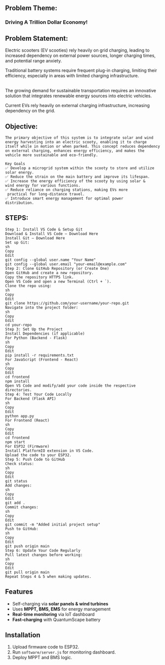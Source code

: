 ## Problem Theme:
### Driving A Trillion Dollar Economy!

## Problem Statement:
Electric scooters (EV scooties) rely heavily on grid charging, leading to increased dependency 
on external power sources, longer charging times, and potential range anxiety. 

Traditional battery systems require frequent plug-in charging, limiting their efficiency, 
especially in areas with limited charging infrastructure.                         

The growing demand for sustainable transportation requires an innovative solution 
that integrates renewable energy sources into electric vehicles.

Current EVs rely heavily on external charging infrastructure, increasing 
dependency on the grid.

## Objective:
```
The primary objective of this system is to integrate solar and wind energy harvesting into an electric scooty, enabling it to charge itself while in motion or when parked. This concept reduces dependency on external charging, enhances energy efficiency, and makes the vehicle more sustainable and eco-friendly.

Key Goals
✅ Develop a microgrid system within the scooty to store and utilize 
solar energy.
✅ Reduce the strain on the main battery and improve its lifespan.
✅ Increase the energy efficiency of the scooty by using solar & 
wind energy for various functions.
✅ Reduce reliance on charging stations, making EVs more
 practical for long-distance travel.
✅ Introduce smart energy management for optimal power 
distribution.
```


## STEPS:
```
Step 1: Install VS Code & Setup Git
Download & Install VS Code – Download Here
Install Git – Download Here
Set up Git:
sh
Copy
Edit
git config --global user.name "Your Name"
git config --global user.email "your-email@example.com"
Step 2: Clone GitHub Repository (or Create One)
Open GitHub and create a new repository.
Copy the repository HTTPS link.
Open VS Code and open a new Terminal (Ctrl + `).
Clone the repo using:
sh
Copy
Edit
git clone https://github.com/your-username/your-repo.git
Navigate into the project folder:
sh
Copy
Edit
cd your-repo
Step 3: Set Up the Project
Install Dependencies (if applicable)
For Python (Backend - Flask)
sh
Copy
Edit
pip install -r requirements.txt
For JavaScript (Frontend - React)
sh
Copy
Edit
cd frontend
npm install
Open VS Code and modify/add your code inside the respective directories.
Step 4: Test Your Code Locally
For Backend (Flask API)
sh
Copy
Edit
python app.py
For Frontend (React)
sh
Copy
Edit
cd frontend
npm start
For ESP32 (Firmware)
Install PlatformIO extension in VS Code.
Upload the code to your ESP32.
Step 5: Push Code to GitHub
Check status:
sh
Copy
Edit
git status
Add changes:
sh
Copy
Edit
git add .
Commit changes:
sh
Copy
Edit
git commit -m "Added initial project setup"
Push to GitHub:
sh
Copy
Edit
git push origin main
Step 6: Update Your Code Regularly
Pull latest changes before working:
sh
Copy
Edit
git pull origin main
Repeat Steps 4 & 5 when making updates.
```


## Features
- Self-charging via **solar panels & wind turbines**
- Uses **MPPT, BMS, EMS** for energy management
- **Real-time monitoring** via IoT dashboard
- **Fast-charging** with QuantumScape battery

## Installation
1. Upload firmware code to ESP32.
2. Run `software/server.js` for monitoring dashboard.
3. Deploy MPPT and BMS logic.


